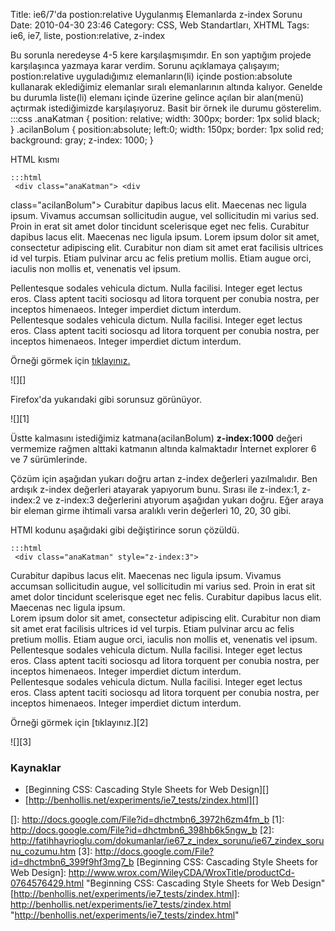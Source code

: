 Title: ie6/7&#039;da postion:relative Uygulanmış Elemanlarda z-index Sorunu
Date: 2010-04-30 23:46
Category: CSS, Web Standartları, XHTML
Tags: ie6, ie7, liste, postion:relative, z-index

Bu sorunla neredeyse 4-5 kere karşılaşmışımdır. En son yaptığım projede
karşılaşınca yazmaya karar verdim. Sorunu açıklamaya çalışayım;
postion:relative uyguladığımız elemanların(li) içinde postion:absolute
kullanarak eklediğimiz elemanlar sıralı elemanlarının altında kalıyor.
Genelde bu durumla liste(li) elemanı içinde üzerine gelince açılan bir
alan(menü) açtırmak istediğimizde karşılaşıyoruz.<!--more--> Basit bir
örnek ile durumu gösterelim. 	:::css
	 .anaKatman {
position: relative; width: 300px; border: 1px solid black; }
.acilanBolum { position:absolute; left:0; width: 150px; border: 1px
solid red; background: gray; z-index: 1000; } 

HTML kısmı

	:::html
	 <div class="anaKatman"> <div
class="acilanBolum"> Curabitur dapibus lacus elit. Maecenas nec ligula
ipsum. Vivamus accumsan sollicitudin augue, vel sollicitudin mi varius
sed. Proin in erat sit amet dolor tincidunt scelerisque eget nec felis.
Curabitur dapibus lacus elit. Maecenas nec ligula ipsum. </div> Lorem
ipsum dolor sit amet, consectetur adipiscing elit. Curabitur non diam
sit amet erat facilisis ultrices id vel turpis. Etiam pulvinar arcu ac
felis pretium mollis. Etiam augue orci, iaculis non mollis et, venenatis
vel ipsum. </div> <div class="anaKatman"> Pellentesque sodales
vehicula dictum. Nulla facilisi. Integer eget lectus eros. Class aptent
taciti sociosqu ad litora torquent per conubia nostra, per inceptos
himenaeos. Integer imperdiet dictum interdum. </div> <div
class="anaKatman"> Pellentesque sodales vehicula dictum. Nulla
facilisi. Integer eget lectus eros. Class aptent taciti sociosqu ad
litora torquent per conubia nostra, per inceptos himenaeos. Integer
imperdiet dictum interdum. </div> 

Örneği görmek için [tıklayınız.][]

![][]

Firefox'da yukarıdaki gibi sorunsuz görünüyor.

![][1]

Üstte kalmasını istediğimiz katmana(acilanBolum) **z-index:1000** değeri
vermemize rağmen alttaki katmanın altında kalmaktadır İnternet explorer
6 ve 7 sürümlerinde. 

Çözüm için aşağıdan yukarı doğru artan z-index değerleri yazılmalıdır.
Ben ardışık z-index değerleri atayarak yapıyorum bunu. Sırası ile
z-index:1, z-index:2 ve z-index:3 değerlerini atıyorum aşağıdan yukarı
doğru. Eğer araya bir eleman girme ihtimali varsa aralıklı verin
değerleri 10, 20, 30 gibi.

HTMl kodunu aşağıdaki gibi değiştirince sorun çözüldü.

	:::html
	 <div class="anaKatman" style="z-index:3">
<div class="acilanBolum"> Curabitur dapibus lacus elit. Maecenas nec
ligula ipsum. Vivamus accumsan sollicitudin augue, vel sollicitudin mi
varius sed. Proin in erat sit amet dolor tincidunt scelerisque eget nec
felis. Curabitur dapibus lacus elit. Maecenas nec ligula ipsum. </div>
Lorem ipsum dolor sit amet, consectetur adipiscing elit. Curabitur non
diam sit amet erat facilisis ultrices id vel turpis. Etiam pulvinar arcu
ac felis pretium mollis. Etiam augue orci, iaculis non mollis et,
venenatis vel ipsum. </div> <div class="anaKatman"
style="z-index:2"> Pellentesque sodales vehicula dictum. Nulla
facilisi. Integer eget lectus eros. Class aptent taciti sociosqu ad
litora torquent per conubia nostra, per inceptos himenaeos. Integer
imperdiet dictum interdum. </div> <div class="anaKatman"
style="z-index:1"> Pellentesque sodales vehicula dictum. Nulla
facilisi. Integer eget lectus eros. Class aptent taciti sociosqu ad
litora torquent per conubia nostra, per inceptos himenaeos. Integer
imperdiet dictum interdum. </div> 

Örneği görmek için [tıklayınız.][2]

![][3]

### Kaynaklar

-   [Beginning CSS: Cascading Style Sheets for Web Design][]
-   [http://benhollis.net/experiments/ie7_tests/zindex.html][]

</p>

  [tıklayınız.]: http://fatihhayrioglu.com/dokumanlar/ie67_z_index_sorunu/ie67_zindex_sorunu.htm
  []: http://docs.google.com/File?id=dhctmbn6_3972h6zm4fm_b
  [1]: http://docs.google.com/File?id=dhctmbn6_398hb6k5ngw_b
  [2]: http://fatihhayrioglu.com/dokumanlar/ie67_z_index_sorunu/ie67_zindex_sorunu_cozumu.htm
  [3]: http://docs.google.com/File?id=dhctmbn6_399f9hf3mg7_b
  [Beginning CSS: Cascading Style Sheets for Web Design]: http://www.wrox.com/WileyCDA/WroxTitle/productCd-0764576429.html
    "Beginning CSS: Cascading Style Sheets for Web Design"
  [http://benhollis.net/experiments/ie7_tests/zindex.html]: http://benhollis.net/experiments/ie7_tests/zindex.html
    "http://benhollis.net/experiments/ie7_tests/zindex.html"
